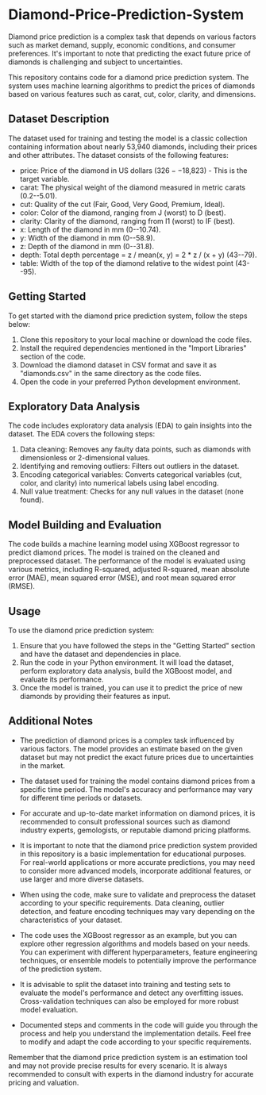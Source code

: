 # Diamond-Price-Prediction-System
Diamond price prediction is a complex task that depends on various factors such as market demand, supply, economic conditions, and consumer preferences. It's important to note that predicting the exact future price of diamonds is challenging and subject to uncertainties.
 
This repository contains code for a diamond price prediction system. The system uses machine learning algorithms to predict the prices of diamonds based on various features such as carat, cut, color, clarity, and dimensions.

## Dataset Description

The dataset used for training and testing the model is a classic collection containing information about nearly 53,940 diamonds, including their prices and other attributes. The dataset consists of the following features:

- price: Price of the diamond in US dollars ($326--$18,823) - This is the target variable.
- carat: The physical weight of the diamond measured in metric carats (0.2--5.01).
- cut: Quality of the cut (Fair, Good, Very Good, Premium, Ideal).
- color: Color of the diamond, ranging from J (worst) to D (best).
- clarity: Clarity of the diamond, ranging from I1 (worst) to IF (best).
- x: Length of the diamond in mm (0--10.74).
- y: Width of the diamond in mm (0--58.9).
- z: Depth of the diamond in mm (0--31.8).
- depth: Total depth percentage = z / mean(x, y) = 2 * z / (x + y) (43--79).
- table: Width of the top of the diamond relative to the widest point (43--95).

## Getting Started

To get started with the diamond price prediction system, follow the steps below:

1. Clone this repository to your local machine or download the code files.
2. Install the required dependencies mentioned in the "Import Libraries" section of the code.
3. Download the diamond dataset in CSV format and save it as "diamonds.csv" in the same directory as the code files.
4. Open the code in your preferred Python development environment.

## Exploratory Data Analysis

The code includes exploratory data analysis (EDA) to gain insights into the dataset. The EDA covers the following steps:

1. Data cleaning: Removes any faulty data points, such as diamonds with dimensionless or 2-dimensional values.
2. Identifying and removing outliers: Filters out outliers in the dataset.
3. Encoding categorical variables: Converts categorical variables (cut, color, and clarity) into numerical labels using label encoding.
4. Null value treatment: Checks for any null values in the dataset (none found).

## Model Building and Evaluation

The code builds a machine learning model using XGBoost regressor to predict diamond prices. The model is trained on the cleaned and preprocessed dataset. The performance of the model is evaluated using various metrics, including R-squared, adjusted R-squared, mean absolute error (MAE), mean squared error (MSE), and root mean squared error (RMSE).

## Usage

To use the diamond price prediction system:

1. Ensure that you have followed the steps in the "Getting Started" section and have the dataset and dependencies in place.
2. Run the code in your Python environment. It will load the dataset, perform exploratory data analysis, build the XGBoost model, and evaluate its performance.
3. Once the model is trained, you can use it to predict the price of new diamonds by providing their features as input.

## Additional Notes

- The prediction of diamond prices is a complex task influenced by various factors. The model provides an estimate based on the given dataset but may not predict the exact future prices due to uncertainties in the market.

- The dataset used for training the model contains diamond prices from a specific time period. The model's accuracy and performance may vary for different time periods or datasets.

- For accurate and up-to-date market information on diamond prices, it is recommended to consult professional sources such as diamond industry experts, gemologists, or reputable diamond pricing platforms.

- It is important to note that the diamond price prediction system provided in this repository is a basic implementation for educational purposes. For real-world applications or more accurate predictions, you may need to consider more advanced models, incorporate additional features, or use larger and more diverse datasets.

- When using the code, make sure to validate and preprocess the dataset according to your specific requirements. Data cleaning, outlier detection, and feature encoding techniques may vary depending on the characteristics of your dataset.

- The code uses the XGBoost regressor as an example, but you can explore other regression algorithms and models based on your needs. You can experiment with different hyperparameters, feature engineering techniques, or ensemble models to potentially improve the performance of the prediction system.

- It is advisable to split the dataset into training and testing sets to evaluate the model's performance and detect any overfitting issues. Cross-validation techniques can also be employed for more robust model evaluation.

- Documented steps and comments in the code will guide you through the process and help you understand the implementation details. Feel free to modify and adapt the code according to your specific requirements.

Remember that the diamond price prediction system is an estimation tool and may not provide precise results for every scenario. It is always recommended to consult with experts in the diamond industry for accurate pricing and valuation.
